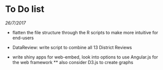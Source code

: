 # To Do list
*26/7/2017*

* flatten the file structure through the R scripts to make more intuitive for end-users

* DataReview: write script to combine all 13 District Reviews 

* write shiny apps for web-embed, look into options to use Angular.js for the web framework
** also consider D3.js to create graphs

